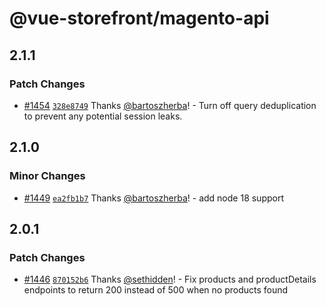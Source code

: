 # @vue-storefront/magento-api

## 2.1.1

### Patch Changes

- [#1454](https://github.com/vuestorefront/magento2/pull/1454) [`328e8749`](https://github.com/vuestorefront/magento2/commit/328e8749a7bd730b8f3948684af05aed8b6a17b6) Thanks [@bartoszherba](https://github.com/bartoszherba)! - Turn off query deduplication to prevent any potential session leaks.

## 2.1.0

### Minor Changes

- [#1449](https://github.com/vuestorefront/magento2/pull/1449) [`ea2fb1b7`](https://github.com/vuestorefront/magento2/commit/ea2fb1b79329a2efadc9097551e2fa995618338c) Thanks [@bartoszherba](https://github.com/bartoszherba)! - add node 18 support

## 2.0.1

### Patch Changes

- [#1446](https://github.com/vuestorefront/magento2/pull/1446) [`870152b6`](https://github.com/vuestorefront/magento2/commit/870152b6a880807c516cf368e10ba6ed72fb6429) Thanks [@sethidden](https://github.com/sethidden)! - Fix products and productDetails endpoints to return 200 instead of 500 when no products found
